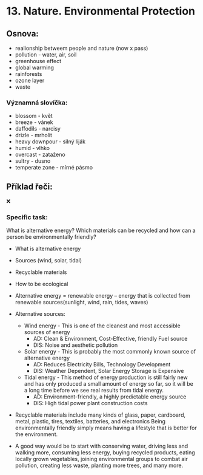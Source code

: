 # 13. Nature. Environmental Protection

## Osnova:

* realionship betweem people and nature (now x pass)
* pollution - water, air, soil
* greenhouse effect
* global warming
* rainforests
* ozone layer
* waste

### Významná slovíčka:
* blossom - květ 
* breeze - vánek 
* daffodils - narcisy 
* drizle - mrholit 
* heavy downpour - silný liják 
* humid - vlhko 
* overcast - zataženo 
* sultry - dusno
* temperate zone - mírné pásmo

## Příklad řeči:
❌

### Specific task:
What is alternative energy? Which materials can be recycled and how can a person be environmentally friendly?

* What is alternative energy
* Sources (wind, solar, tidal)
* Recyclable materials
* How to be ecological

* Alternative energy = renewable energy – energy that is collected from renewable sources(sunlight, wind, rain, tides, waves)
* Alternative sources:
  * Wind energy - This is one of the cleanest and most accessible sources of energy
    * AD: Clean & Environment, Cost-Effective, friendly Fuel source
    * DIS: Noise and aesthetic pollution
  * Solar energy - This is probably the most commonly known source of alternative energy
    * AD: Reduces Electricity Bills, Technology Development
    * DIS: Weather Dependent, Solar Energy Storage is Expensive
  * Tidal energy - This method of energy production is still fairly new and has only produced a small amount of energy so far, so it will be a long time before we see real results from tidal energy.
    * AD: Environment-friendly, a highly predictable energy source
    * DIS: High tidal power plant construction costs
* Recyclable materials include many kinds of glass, paper, cardboard, metal, plastic, tires, textiles, batteries, and electronics
Being environmentally friendly simply means having a lifestyle that is better for the environment.
* A good way would be to start with conserving water, driving less and walking more, consuming less energy, buying recycled products, eating locally grown vegetables, joining environmental groups to combat air pollution, creating less waste, planting more trees, and many more.